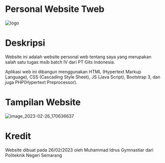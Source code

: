 # Personal Website Tweb
![logo](https://user-images.githubusercontent.com/122733650/221404669-9d79604d-b316-4529-aead-ae762275bc8f.png)<br>

# Deskripsi
Website ini adalah website personal web tentang saya yang merupakan salah satu tugas msib batch IV dari PT Gits Indonesia.

Aplikasi web ini dibangun menggunakan HTML (Hypertext Markup Language), CSS (Cascading Style Sheet), JS (Java Script), Bootstrap 3, dan juga PHP(Hypertext Preprocessor).

# Tampilan Website
![image_2023-02-26_170636637](https://user-images.githubusercontent.com/122733650/221404204-7ab35e95-d443-41a6-80f5-f07c07b7c939.png)

# Kredit
Website dibuat pada 26/02/2023 oleh Muhammad Idrus Gymnastiar dari Politeknik Negeri Semarang
